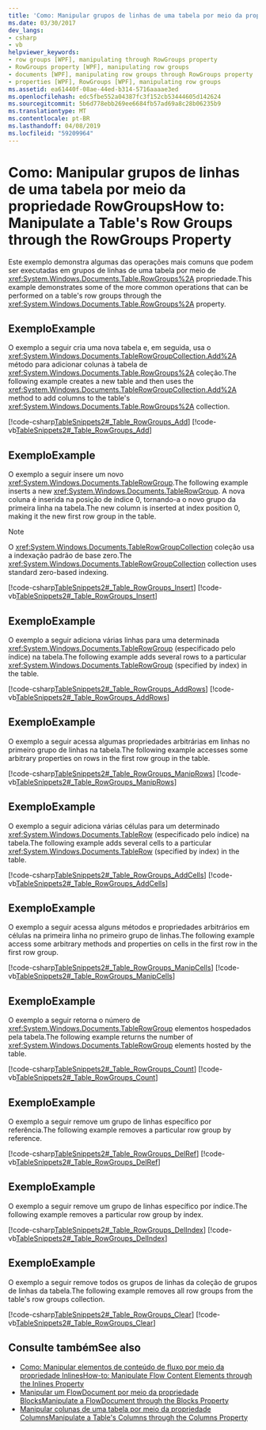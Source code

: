 ```yaml
---
title: 'Como: Manipular grupos de linhas de uma tabela por meio da propriedade RowGroups'
ms.date: 03/30/2017
dev_langs:
- csharp
- vb
helpviewer_keywords:
- row groups [WPF], manipulating through RowGroups property
- RowGroups property [WPF], manipulating row groups
- documents [WPF], manipulating row groups through RowGroups property
- properties [WPF], RowGroups [WPF], manipulating row groups
ms.assetid: ea61440f-08ae-44ed-b314-5716aaaae3ed
ms.openlocfilehash: edc5fbe552a04387fc3f152cb53444605d142624
ms.sourcegitcommit: 5b6d778ebb269ee6684fb57ad69a8c28b06235b9
ms.translationtype: MT
ms.contentlocale: pt-BR
ms.lasthandoff: 04/08/2019
ms.locfileid: "59209964"
---
```

# <a name="how-to-manipulate-a-tables-row-groups-through-the-rowgroups-property"></a><span data-ttu-id="57471-102">Como: Manipular grupos de linhas de uma tabela por meio da propriedade RowGroups</span><span class="sxs-lookup"><span data-stu-id="57471-102">How to: Manipulate a Table's Row Groups through the RowGroups Property</span></span>
<span data-ttu-id="57471-103">Este exemplo demonstra algumas das operações mais comuns que podem ser executadas em grupos de linhas de uma tabela por meio de <xref:System.Windows.Documents.Table.RowGroups%2A> propriedade.</span><span class="sxs-lookup"><span data-stu-id="57471-103">This example demonstrates some of the more common operations that can be performed on a table's row groups through the <xref:System.Windows.Documents.Table.RowGroups%2A> property.</span></span>  
  
## <a name="example"></a><span data-ttu-id="57471-104">Exemplo</span><span class="sxs-lookup"><span data-stu-id="57471-104">Example</span></span>  
 <span data-ttu-id="57471-105">O exemplo a seguir cria uma nova tabela e, em seguida, usa o <xref:System.Windows.Documents.TableRowGroupCollection.Add%2A> método para adicionar colunas à tabela de <xref:System.Windows.Documents.Table.RowGroups%2A> coleção.</span><span class="sxs-lookup"><span data-stu-id="57471-105">The following example creates a new table and then uses the <xref:System.Windows.Documents.TableRowGroupCollection.Add%2A> method to add columns to the table's <xref:System.Windows.Documents.Table.RowGroups%2A> collection.</span></span>  
  
 [!code-csharp[TableSnippets2#_Table_RowGroups_Add](~/samples/snippets/csharp/VS_Snippets_Wpf/TableSnippets2/CSharp/Window1.xaml.cs#_table_rowgroups_add)]
 [!code-vb[TableSnippets2#_Table_RowGroups_Add](~/samples/snippets/visualbasic/VS_Snippets_Wpf/TableSnippets2/visualbasic/window1.xaml.vb#_table_rowgroups_add)]  
  
## <a name="example"></a><span data-ttu-id="57471-106">Exemplo</span><span class="sxs-lookup"><span data-stu-id="57471-106">Example</span></span>  
 <span data-ttu-id="57471-107">O exemplo a seguir insere um novo <xref:System.Windows.Documents.TableRowGroup>.</span><span class="sxs-lookup"><span data-stu-id="57471-107">The following example inserts a new <xref:System.Windows.Documents.TableRowGroup>.</span></span>  <span data-ttu-id="57471-108">A nova coluna é inserida na posição de índice 0, tornando-a o novo grupo da primeira linha na tabela.</span><span class="sxs-lookup"><span data-stu-id="57471-108">The new column is inserted at index position 0, making it the new first row group in the table.</span></span>  
  
> [!NOTE]
>  <span data-ttu-id="57471-109">O <xref:System.Windows.Documents.TableRowGroupCollection> coleção usa a indexação padrão de base zero.</span><span class="sxs-lookup"><span data-stu-id="57471-109">The <xref:System.Windows.Documents.TableRowGroupCollection> collection uses standard zero-based indexing.</span></span>  
  
 [!code-csharp[TableSnippets2#_Table_RowGroups_Insert](~/samples/snippets/csharp/VS_Snippets_Wpf/TableSnippets2/CSharp/Window1.xaml.cs#_table_rowgroups_insert)]
 [!code-vb[TableSnippets2#_Table_RowGroups_Insert](~/samples/snippets/visualbasic/VS_Snippets_Wpf/TableSnippets2/visualbasic/window1.xaml.vb#_table_rowgroups_insert)]  
  
## <a name="example"></a><span data-ttu-id="57471-110">Exemplo</span><span class="sxs-lookup"><span data-stu-id="57471-110">Example</span></span>  
 <span data-ttu-id="57471-111">O exemplo a seguir adiciona várias linhas para uma determinada <xref:System.Windows.Documents.TableRowGroup> (especificado pelo índice) na tabela.</span><span class="sxs-lookup"><span data-stu-id="57471-111">The following example adds several rows to a particular <xref:System.Windows.Documents.TableRowGroup> (specified by index) in the table.</span></span>  
  
 [!code-csharp[TableSnippets2#_Table_RowGroups_AddRows](~/samples/snippets/csharp/VS_Snippets_Wpf/TableSnippets2/CSharp/Window1.xaml.cs#_table_rowgroups_addrows)]
 [!code-vb[TableSnippets2#_Table_RowGroups_AddRows](~/samples/snippets/visualbasic/VS_Snippets_Wpf/TableSnippets2/visualbasic/window1.xaml.vb#_table_rowgroups_addrows)]  
  
## <a name="example"></a><span data-ttu-id="57471-112">Exemplo</span><span class="sxs-lookup"><span data-stu-id="57471-112">Example</span></span>  
 <span data-ttu-id="57471-113">O exemplo a seguir acessa algumas propriedades arbitrárias em linhas no primeiro grupo de linhas na tabela.</span><span class="sxs-lookup"><span data-stu-id="57471-113">The following example accesses some arbitrary properties on rows in the first row group in the table.</span></span>  
  
 [!code-csharp[TableSnippets2#_Table_RowGroups_ManipRows](~/samples/snippets/csharp/VS_Snippets_Wpf/TableSnippets2/CSharp/Window1.xaml.cs#_table_rowgroups_maniprows)]
 [!code-vb[TableSnippets2#_Table_RowGroups_ManipRows](~/samples/snippets/visualbasic/VS_Snippets_Wpf/TableSnippets2/visualbasic/window1.xaml.vb#_table_rowgroups_maniprows)]  
  
## <a name="example"></a><span data-ttu-id="57471-114">Exemplo</span><span class="sxs-lookup"><span data-stu-id="57471-114">Example</span></span>  
 <span data-ttu-id="57471-115">O exemplo a seguir adiciona várias células para um determinado <xref:System.Windows.Documents.TableRow> (especificado pelo índice) na tabela.</span><span class="sxs-lookup"><span data-stu-id="57471-115">The following example adds several cells to a particular <xref:System.Windows.Documents.TableRow> (specified by index) in the table.</span></span>  
  
 [!code-csharp[TableSnippets2#_Table_RowGroups_AddCells](~/samples/snippets/csharp/VS_Snippets_Wpf/TableSnippets2/CSharp/Window1.xaml.cs#_table_rowgroups_addcells)]
 [!code-vb[TableSnippets2#_Table_RowGroups_AddCells](~/samples/snippets/visualbasic/VS_Snippets_Wpf/TableSnippets2/visualbasic/window1.xaml.vb#_table_rowgroups_addcells)]  
  
## <a name="example"></a><span data-ttu-id="57471-116">Exemplo</span><span class="sxs-lookup"><span data-stu-id="57471-116">Example</span></span>  
 <span data-ttu-id="57471-117">O exemplo a seguir acessa alguns métodos e propriedades arbitrários em células na primeira linha no primeiro grupo de linhas.</span><span class="sxs-lookup"><span data-stu-id="57471-117">The following example access some arbitrary methods and properties on cells in the first row in the first row group.</span></span>  
  
 [!code-csharp[TableSnippets2#_Table_RowGroups_ManipCells](~/samples/snippets/csharp/VS_Snippets_Wpf/TableSnippets2/CSharp/Window1.xaml.cs#_table_rowgroups_manipcells)]
 [!code-vb[TableSnippets2#_Table_RowGroups_ManipCells](~/samples/snippets/visualbasic/VS_Snippets_Wpf/TableSnippets2/visualbasic/window1.xaml.vb#_table_rowgroups_manipcells)]  
  
## <a name="example"></a><span data-ttu-id="57471-118">Exemplo</span><span class="sxs-lookup"><span data-stu-id="57471-118">Example</span></span>  
 <span data-ttu-id="57471-119">O exemplo a seguir retorna o número de <xref:System.Windows.Documents.TableRowGroup> elementos hospedados pela tabela.</span><span class="sxs-lookup"><span data-stu-id="57471-119">The following example returns the number of <xref:System.Windows.Documents.TableRowGroup> elements hosted by the table.</span></span>  
  
 [!code-csharp[TableSnippets2#_Table_RowGroups_Count](~/samples/snippets/csharp/VS_Snippets_Wpf/TableSnippets2/CSharp/Window1.xaml.cs#_table_rowgroups_count)]
 [!code-vb[TableSnippets2#_Table_RowGroups_Count](~/samples/snippets/visualbasic/VS_Snippets_Wpf/TableSnippets2/visualbasic/window1.xaml.vb#_table_rowgroups_count)]  
  
## <a name="example"></a><span data-ttu-id="57471-120">Exemplo</span><span class="sxs-lookup"><span data-stu-id="57471-120">Example</span></span>  
 <span data-ttu-id="57471-121">O exemplo a seguir remove um grupo de linhas específico por referência.</span><span class="sxs-lookup"><span data-stu-id="57471-121">The following example removes a particular row group by reference.</span></span>  
  
 [!code-csharp[TableSnippets2#_Table_RowGroups_DelRef](~/samples/snippets/csharp/VS_Snippets_Wpf/TableSnippets2/CSharp/Window1.xaml.cs#_table_rowgroups_delref)]
 [!code-vb[TableSnippets2#_Table_RowGroups_DelRef](~/samples/snippets/visualbasic/VS_Snippets_Wpf/TableSnippets2/visualbasic/window1.xaml.vb#_table_rowgroups_delref)]  
  
## <a name="example"></a><span data-ttu-id="57471-122">Exemplo</span><span class="sxs-lookup"><span data-stu-id="57471-122">Example</span></span>  
 <span data-ttu-id="57471-123">O exemplo a seguir remove um grupo de linhas específico por índice.</span><span class="sxs-lookup"><span data-stu-id="57471-123">The following example removes a particular row group by index.</span></span>  
  
 [!code-csharp[TableSnippets2#_Table_RowGroups_DelIndex](~/samples/snippets/csharp/VS_Snippets_Wpf/TableSnippets2/CSharp/Window1.xaml.cs#_table_rowgroups_delindex)]
 [!code-vb[TableSnippets2#_Table_RowGroups_DelIndex](~/samples/snippets/visualbasic/VS_Snippets_Wpf/TableSnippets2/visualbasic/window1.xaml.vb#_table_rowgroups_delindex)]  
  
## <a name="example"></a><span data-ttu-id="57471-124">Exemplo</span><span class="sxs-lookup"><span data-stu-id="57471-124">Example</span></span>  
 <span data-ttu-id="57471-125">O exemplo a seguir remove todos os grupos de linhas da coleção de grupos de linhas da tabela.</span><span class="sxs-lookup"><span data-stu-id="57471-125">The following example removes all row groups from the table's row groups collection.</span></span>  
  
 [!code-csharp[TableSnippets2#_Table_RowGroups_Clear](~/samples/snippets/csharp/VS_Snippets_Wpf/TableSnippets2/CSharp/Window1.xaml.cs#_table_rowgroups_clear)]
 [!code-vb[TableSnippets2#_Table_RowGroups_Clear](~/samples/snippets/visualbasic/VS_Snippets_Wpf/TableSnippets2/visualbasic/window1.xaml.vb#_table_rowgroups_clear)]  
  
## <a name="see-also"></a><span data-ttu-id="57471-126">Consulte também</span><span class="sxs-lookup"><span data-stu-id="57471-126">See also</span></span>

- [<span data-ttu-id="57471-127">Como: Manipular elementos de conteúdo de fluxo por meio da propriedade Inlines</span><span class="sxs-lookup"><span data-stu-id="57471-127">How-to: Manipulate Flow Content Elements through the Inlines Property</span></span>](how-to-manipulate-table-row-groups-through-the-rowgroups-property.md)
- [<span data-ttu-id="57471-128">Manipular um FlowDocument por meio da propriedade Blocks</span><span class="sxs-lookup"><span data-stu-id="57471-128">Manipulate a FlowDocument through the Blocks Property</span></span>](how-to-manipulate-a-flowdocument-through-the-blocks-property.md)
- [<span data-ttu-id="57471-129">Manipular colunas de uma tabela por meio da propriedade Columns</span><span class="sxs-lookup"><span data-stu-id="57471-129">Manipulate a Table's Columns through the Columns Property</span></span>](how-to-manipulate-table-columns-through-the-columns-property.md)
